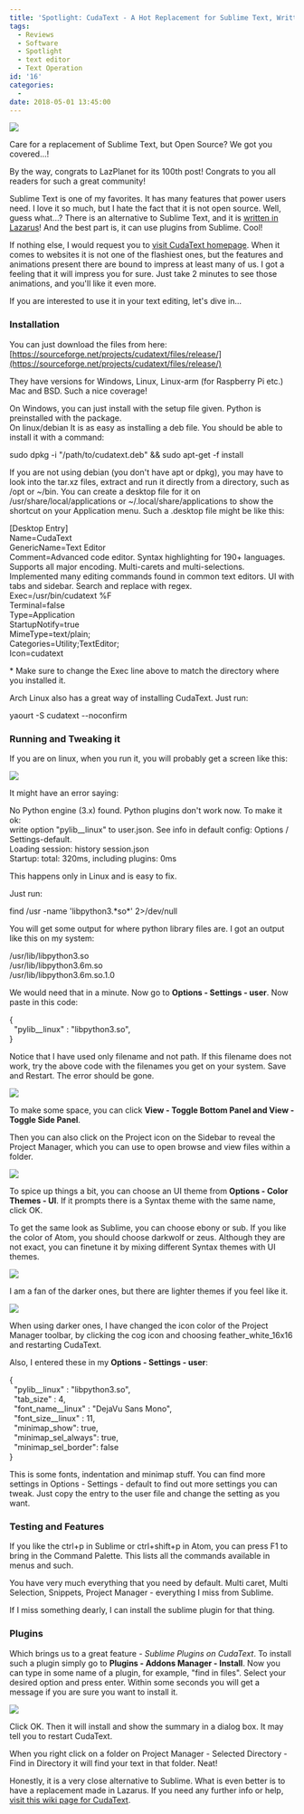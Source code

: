 ```yaml
---
title: 'Spotlight: CudaText - A Hot Replacement for Sublime Text, Written in Lazarus'
tags:
  - Reviews
  - Software
  - Spotlight
  - text editor
  - Text Operation
id: '16'
categories:
  - 
date: 2018-05-01 13:45:00
---
```


![](spotlight-cudatext-hot-replacement-for/cudatext_thumb.png)

Care for a replacement of Sublime Text, but Open Source? We got you covered...!
<!-- more -->
  
By the way, congrats to LazPlanet for its 100th post! Congrats to you all readers for such a great community!  
  
  
Sublime Text is one of my favorites. It has many features that power users need. I love it so much, but I hate the fact that it is not open source. Well, guess what...? There is an alternative to Sublime Text, and it is [written in Lazarus](http://wiki.freepascal.org/CudaText)! And the best part is, it can use plugins from Sublime. Cool!  
  
If nothing else, I would request you to [visit CudaText homepage](http://www.uvviewsoft.com/cudatext/). When it comes to websites it is not one of the flashiest ones, but the features and animations present there are bound to impress at least many of us. I got a feeling that it will impress you for sure. Just take 2 minutes to see those animations, and you'll like it even more.  
  
If you are interested to use it in your text editing, let's dive in...  
  

### Installation

  
You can just download the files from here: [https://sourceforge.net/projects/cudatext/files/release/](https://sourceforge.net/projects/cudatext/files/release/)  
  
They have versions for Windows, Linux, Linux-arm (for Raspberry Pi etc.) Mac and BSD. Such a nice coverage!  
  
On Windows, you can just install with the setup file given. Python is preinstalled with the package.  
On linux/debian It is as easy as installing a deb file. You should be able to install it with a command:  

sudo dpkg -i "/path/to/cudatext.deb" && sudo apt-get -f install  

  
If you are not using debian (you don't have apt or dpkg), you may have to look into the tar.xz files, extract and run it directly from a directory, such as /opt or ~/bin. You can create a desktop file for it on /usr/share/local/applications or ~/.local/share/applications to show the shortcut on your Application menu. Such a .desktop file might be like this:  
  

\[Desktop Entry\]  
Name=CudaText  
GenericName=Text Editor  
Comment=Advanced code editor. Syntax highlighting for 190+ languages. Supports all major encoding. Multi-carets and multi-selections. Implemented many editing commands found in common text editors. UI with tabs and sidebar. Search and replace with regex.  
Exec=/usr/bin/cudatext %F  
Terminal=false  
Type=Application  
StartupNotify=true  
MimeType=text/plain;  
Categories=Utility;TextEditor;  
Icon=cudatext  
  

  
\* Make sure to change the Exec line above to match the directory where you installed it.  
  
Arch Linux also has a great way of installing CudaText. Just run:  

yaourt -S cudatext --noconfirm  

### Running and Tweaking it

  
If you are on linux, when you run it, you will probably get a screen like this:  
  

![](spotlight-cudatext-hot-replacement-for/001.png)

  
  
It might have an error saying:  

No Python engine (3.x) found. Python plugins don't work now. To make it ok:  
write option "pylib\_\_linux" to user.json. See info in default config: Options / Settings-default.  
Loading session: history session.json  
Startup: total: 320ms, including plugins: 0ms  

  
This happens only in Linux and is easy to fix.  
  
Just run:  

find /usr -name 'libpython3.\*so\*' 2>/dev/null  

  
You will get some output for where python library files are. I got an output like this on my system:  

/usr/lib/libpython3.so  
/usr/lib/libpython3.6m.so  
/usr/lib/libpython3.6m.so.1.0  

  
We would need that in a minute. Now go to **Options - Settings - user**. Now paste in this code:  

{  
  "pylib\_\_linux" : "libpython3.so",  
}  

  
Notice that I have used only filename and not path. If this filename does not work, try the above code with the filenames you get on your system. Save and Restart. The error should be gone.  
  

![](spotlight-cudatext-hot-replacement-for/0002.png)

  
  
To make some space, you can click **View - Toggle Bottom Panel and View - Toggle Side Panel**.  
  
Then you can also click on the Project icon on the Sidebar to reveal the Project Manager, which you can use to open browse and view files within a folder.  
  
  

![](spotlight-cudatext-hot-replacement-for/0003.png)

  
  
To spice up things a bit, you can choose an UI theme from **Options - Color Themes - UI**. If it prompts there is a Syntax theme with the same name, click OK.  
  
To get the same look as Sublime, you can choose ebony or sub. If you like the color of Atom, you should choose darkwolf or zeus. Although they are not exact, you can finetune it by mixing different Syntax themes with UI themes.  
  

![](spotlight-cudatext-hot-replacement-for/0004.png)

  
  
I am a fan of the darker ones, but there are lighter themes if you feel like it.  
  

![](spotlight-cudatext-hot-replacement-for/0005.png)

  
  
When using darker ones, I have changed the icon color of the Project Manager toolbar, by clicking the cog icon and choosing feather\_white\_16x16 and restarting CudaText.  
  
Also, I entered these in my **Options - Settings - user**:  

{  
  "pylib\_\_linux" : "libpython3.so",  
  "tab\_size" : 4,  
  "font\_name\_\_linux" : "DejaVu Sans Mono",  
  "font\_size\_\_linux" : 11,  
  "minimap\_show": true,  
  "minimap\_sel\_always": true,  
  "minimap\_sel\_border": false  
}  

  
This is some fonts, indentation and minimap stuff. You can find more settings in Options - Settings - default to find out more settings you can tweak. Just copy the entry to the user file and change the setting as you want.  
  

### Testing and Features

  
If you like the ctrl+p in Sublime or ctrl+shift+p in Atom, you can press F1 to bring in the Command Palette. This lists all the commands available in menus and such.  
  
You have very much everything that you need by default. Multi caret, Multi Selection, Snippets, Project Manager - everything I miss from Sublime.  
  
If I miss something dearly, I can install the sublime plugin for that thing.  
  

### Plugins

  
Which brings us to a great feature - _Sublime Plugins on CudaText_. To install such a plugin simply go to **Plugins - Addons Manager - Install**. Now you can type in some name of a plugin, for example, "find in files". Select your desired option and press enter. Within some seconds you will get a message if you are sure you want to install it.  
  

![](spotlight-cudatext-hot-replacement-for/0006.png)

  
  
Click OK. Then it will install and show the summary in a dialog box. It may tell you to restart CudaText.  
  
When you right click on a folder on Project Manager - Selected Directory - Find in Directory it will find your text in that folder. Neat!  
  
  
Honestly, it is a very close alternative to Sublime. What is even better is to have a replacement made in Lazarus. If you need any further info or help, [visit this wiki page for CudaText](http://wiki.freepascal.org/CudaText).